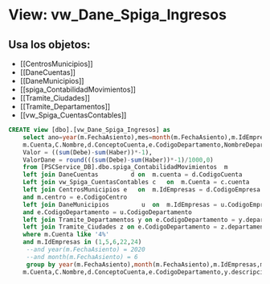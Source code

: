 # View: vw_Dane_Spiga_Ingresos

## Usa los objetos:
- [[CentrosMunicipios]]
- [[DaneCuentas]]
- [[DaneMunicipios]]
- [[spiga_ContabilidadMovimientos]]
- [[Tramite_Ciudades]]
- [[Tramite_Departamentos]]
- [[vw_Spiga_CuentasContables]]

```sql
CREATE view [dbo].[vw_Dane_Spiga_Ingresos] as
	select ano=year(m.FechaAsiento),mes=month(m.FechaAsiento),m.IdEmpresas,m.NombreEmpresa,m.Centro,m.NombreCentro,
	m.Cuenta,C.Nombre,d.ConceptoCuenta,e.CodigoDepartamento,NombreDepartamento = y.descripcion,u.ConceptoDepartamento,e.CodigoCiudad,NombreCiudad = z.descripcion,
	Valor = ((sum(Debe)-sum(Haber))*-1),
	ValorDane = round(((sum(Debe)-sum(Haber))*-1)/1000,0)
	from [PSCService_DB].dbo.spiga_ContabilidadMovimientos	m
	left join DaneCuentas         d	on  m.cuenta = d.CodigoCuenta
	Left join vw_Spiga_CuentasContables	c	on	m.Cuenta = c.cuenta
    left join CentrosMunicipios	e	on	m.IdEmpresas = d.CodigoEmpresa
	and m.centro = e.CodigoCentro
    left join DaneMunicipios         u	on	m.IdEmpresas = u.CodigoEmpresa
	and e.CodigoDepartamento = u.CodigoDepartamento
	left join Tramite_Departamentos y on e.CodigoDepartamento = y.departamento
    left join Tramite_Ciudades z on e.CodigoDepartamento = z.departamento and e.CodigoCiudad = z.Ciudad 
	where m.Cuenta like '4%'
	and m.IdEmpresas in (1,5,6,22,24)
	 --and year(m.FechaAsiento) = 2020
	 --and month(m.FechaAsiento) = 6
	 group by year(m.FechaAsiento),month(m.FechaAsiento),m.IdEmpresas,m.NombreEmpresa,m.Centro,m.NombreCentro,
	m.Cuenta,C.Nombre,d.ConceptoCuenta,e.CodigoDepartamento,y.descripcion,u.ConceptoDepartamento,e.CodigoCiudad,z.descripcion

```
